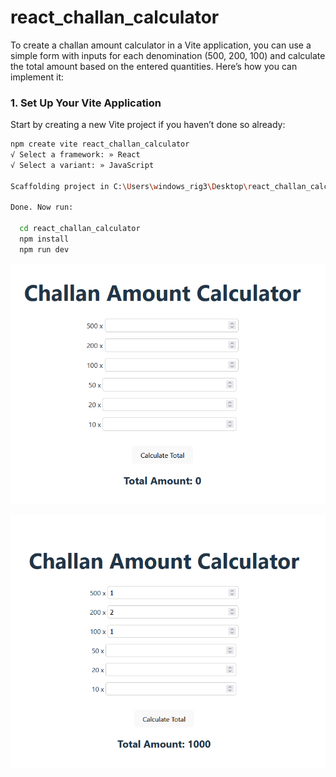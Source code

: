 # react_challan_calculator
 
To create a challan amount calculator in a Vite application, you can use a simple form with inputs for each denomination (500, 200, 100) and calculate the total amount based on the entered quantities. Here’s how you can implement it:

### 1. Set Up Your Vite Application
Start by creating a new Vite project if you haven’t done so already:

```bash
npm create vite react_challan_calculator
√ Select a framework: » React
√ Select a variant: » JavaScript

Scaffolding project in C:\Users\windows_rig3\Desktop\react_challan_calculator...

Done. Now run:

  cd react_challan_calculator
  npm install
  npm run dev
```

![Image](./screenshot/1.PNG)

![Image](./screenshot/2.PNG)